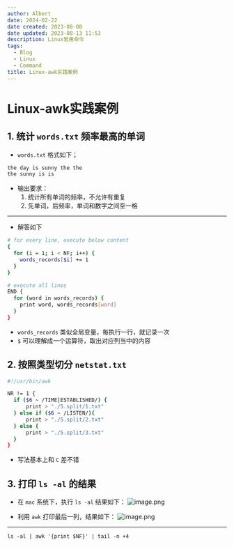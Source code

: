 ```yaml
---
author: Albert
date: 2024-02-22
date created: 2023-08-08
date updated: 2023-08-13 11:53
description: Linux常用命令
tags:
  - Blog
  - Linux
  - Command
title: Linux-awk实践案例
---
```


# Linux-awk实践案例

## 1. 统计 `words.txt` 频率最高的单词

- `words.txt` 格式如下；

```sh
the day is sunny the the
the sunny is is
```

- 输出要求：
  1. 统计所有单词的频率，不允许有重复
  2. 先单词，后频率，单词和数字之间空一格

---

- 解答如下

```sh
# for every line, execute below content
{
  for (i = 1; i < NF; i++) {
    words_records[$i] += 1
  }
}

# execute all lines
END {
  for (word in words_records) {
    print word, words_records[word]
  }
}
```

- `words_records` 类似全局变量，每执行一行，就记录一次
- `$` 可以理解成一个运算符，取出对应列当中的内容

## 2. 按照类型切分 `netstat.txt`

```sh
#!/usr/bin/awk

NR != 1 {
  if ($6 ~ /TIME|ESTABLISHED/) {
      print > "./5.split/1.txt"
  } else if ($6 ~ /LISTEN/){
      print > "./5.split/2.txt"
  } else {
      print > "./5.split/3.txt"
  }
}
```

- 写法基本上和 `C` 差不错

## 3. 打印 `ls -al` 的结果

- 在 `mac` 系统下，执行 `ls -al` 结果如下：
  ![image.png](https://img-20221128.oss-cn-shanghai.aliyuncs.com/img-2023-05/20230920193547.png)

- 利用 `awk` 打印最后一列，结果如下：
  ![image.png](https://img-20221128.oss-cn-shanghai.aliyuncs.com/img-2023-05/20230920194208.png)

---

```shell
ls -al | awk '{print $NF}' | tail -n +4
```
